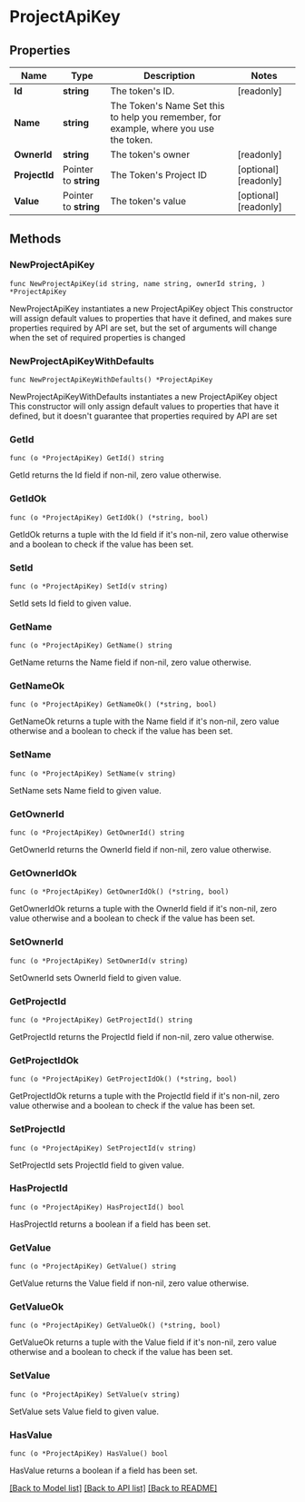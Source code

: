 # ProjectApiKey

## Properties

Name | Type | Description | Notes
------------ | ------------- | ------------- | -------------
**Id** | **string** | The token&#39;s ID. | [readonly] 
**Name** | **string** | The Token&#39;s Name  Set this to help you remember, for example, where you use the token. | 
**OwnerId** | **string** | The token&#39;s owner | [readonly] 
**ProjectId** | Pointer to **string** | The Token&#39;s Project ID | [optional] [readonly] 
**Value** | Pointer to **string** | The token&#39;s value | [optional] [readonly] 

## Methods

### NewProjectApiKey

`func NewProjectApiKey(id string, name string, ownerId string, ) *ProjectApiKey`

NewProjectApiKey instantiates a new ProjectApiKey object
This constructor will assign default values to properties that have it defined,
and makes sure properties required by API are set, but the set of arguments
will change when the set of required properties is changed

### NewProjectApiKeyWithDefaults

`func NewProjectApiKeyWithDefaults() *ProjectApiKey`

NewProjectApiKeyWithDefaults instantiates a new ProjectApiKey object
This constructor will only assign default values to properties that have it defined,
but it doesn't guarantee that properties required by API are set

### GetId

`func (o *ProjectApiKey) GetId() string`

GetId returns the Id field if non-nil, zero value otherwise.

### GetIdOk

`func (o *ProjectApiKey) GetIdOk() (*string, bool)`

GetIdOk returns a tuple with the Id field if it's non-nil, zero value otherwise
and a boolean to check if the value has been set.

### SetId

`func (o *ProjectApiKey) SetId(v string)`

SetId sets Id field to given value.


### GetName

`func (o *ProjectApiKey) GetName() string`

GetName returns the Name field if non-nil, zero value otherwise.

### GetNameOk

`func (o *ProjectApiKey) GetNameOk() (*string, bool)`

GetNameOk returns a tuple with the Name field if it's non-nil, zero value otherwise
and a boolean to check if the value has been set.

### SetName

`func (o *ProjectApiKey) SetName(v string)`

SetName sets Name field to given value.


### GetOwnerId

`func (o *ProjectApiKey) GetOwnerId() string`

GetOwnerId returns the OwnerId field if non-nil, zero value otherwise.

### GetOwnerIdOk

`func (o *ProjectApiKey) GetOwnerIdOk() (*string, bool)`

GetOwnerIdOk returns a tuple with the OwnerId field if it's non-nil, zero value otherwise
and a boolean to check if the value has been set.

### SetOwnerId

`func (o *ProjectApiKey) SetOwnerId(v string)`

SetOwnerId sets OwnerId field to given value.


### GetProjectId

`func (o *ProjectApiKey) GetProjectId() string`

GetProjectId returns the ProjectId field if non-nil, zero value otherwise.

### GetProjectIdOk

`func (o *ProjectApiKey) GetProjectIdOk() (*string, bool)`

GetProjectIdOk returns a tuple with the ProjectId field if it's non-nil, zero value otherwise
and a boolean to check if the value has been set.

### SetProjectId

`func (o *ProjectApiKey) SetProjectId(v string)`

SetProjectId sets ProjectId field to given value.

### HasProjectId

`func (o *ProjectApiKey) HasProjectId() bool`

HasProjectId returns a boolean if a field has been set.

### GetValue

`func (o *ProjectApiKey) GetValue() string`

GetValue returns the Value field if non-nil, zero value otherwise.

### GetValueOk

`func (o *ProjectApiKey) GetValueOk() (*string, bool)`

GetValueOk returns a tuple with the Value field if it's non-nil, zero value otherwise
and a boolean to check if the value has been set.

### SetValue

`func (o *ProjectApiKey) SetValue(v string)`

SetValue sets Value field to given value.

### HasValue

`func (o *ProjectApiKey) HasValue() bool`

HasValue returns a boolean if a field has been set.


[[Back to Model list]](../README.md#documentation-for-models) [[Back to API list]](../README.md#documentation-for-api-endpoints) [[Back to README]](../README.md)


